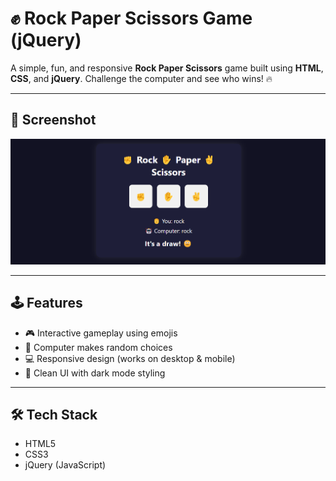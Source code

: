 # ✊ Rock Paper Scissors Game (jQuery)

A simple, fun, and responsive **Rock Paper Scissors** game built using **HTML**, **CSS**, and **jQuery**. Challenge the computer and see who wins! 🔥

---

## 📸 Screenshot

![Game Screenshot](shot.png)

---

## 🕹️ Features

- 🎮 Interactive gameplay using emojis
- 🤖 Computer makes random choices
- 💻 Responsive design (works on desktop & mobile)
- 🎨 Clean UI with dark mode styling

---

## 🛠️ Tech Stack

- HTML5
- CSS3
- jQuery (JavaScript)
